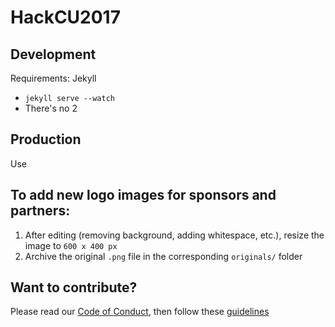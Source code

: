 # HackCU2017


## Development
Requirements: Jekyll

- `jekyll serve --watch`
- There's no 2

## Production
Use

## To add new logo images for sponsors and partners:
1. After editing (removing background, adding whitespace, etc.), resize the image to `600 x 400 px`
2. Archive the original `.png` file in the corresponding `originals/` folder

## Want to contribute?
Please read our [Code of Conduct](CODE_OF_CONDUCT.md), then follow these [guidelines](.github/CONTRIBUTING.md)

